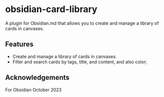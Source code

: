 # obsidian-card-library

A plugin for Obsidian.md that allows you to create and manage a library of cards in canvases.

## Features

- Create and manage a library of cards in canvases.
- Filter and search cards by tags, title, and content, and also color;

## Acknowledgements

For Obsidian October 2023
